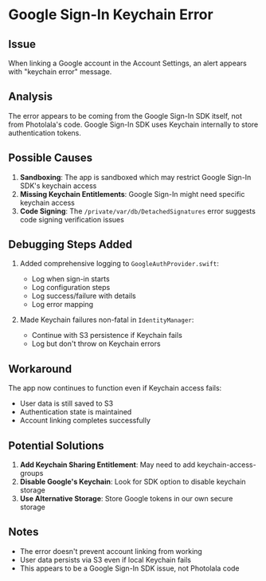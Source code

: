 # Google Sign-In Keychain Error

## Issue
When linking a Google account in the Account Settings, an alert appears with "keychain error" message.

## Analysis
The error appears to be coming from the Google Sign-In SDK itself, not from Photolala's code. Google Sign-In SDK uses Keychain internally to store authentication tokens.

## Possible Causes
1. **Sandboxing**: The app is sandboxed which may restrict Google Sign-In SDK's keychain access
2. **Missing Keychain Entitlements**: Google Sign-In might need specific keychain access
3. **Code Signing**: The `/private/var/db/DetachedSignatures` error suggests code signing verification issues

## Debugging Steps Added
1. Added comprehensive logging to `GoogleAuthProvider.swift`:
   - Log when sign-in starts
   - Log configuration steps
   - Log success/failure with details
   - Log error mapping

2. Made Keychain failures non-fatal in `IdentityManager`:
   - Continue with S3 persistence if Keychain fails
   - Log but don't throw on Keychain errors

## Workaround
The app now continues to function even if Keychain access fails:
- User data is still saved to S3
- Authentication state is maintained
- Account linking completes successfully

## Potential Solutions
1. **Add Keychain Sharing Entitlement**: May need to add keychain-access-groups
2. **Disable Google's Keychain**: Look for SDK option to disable keychain storage
3. **Use Alternative Storage**: Store Google tokens in our own secure storage

## Notes
- The error doesn't prevent account linking from working
- User data persists via S3 even if local Keychain fails
- This appears to be a Google Sign-In SDK issue, not Photolala code